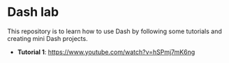 # Dash lab

This repository is to learn how to use Dash by following some tutorials and creating mini Dash projects.

* **Tutorial 1**: https://www.youtube.com/watch?v=hSPmj7mK6ng